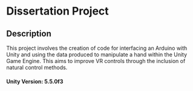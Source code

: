 # Dissertation Project

## Description
This project involves the creation of code for interfacing an Arduino with Unity and using the data produced to manipulate a hand within the Unity Game Engine.  This aims to improve VR controls through the inclusion of natural control methods.

#### Unity Version: 5.5.0f3
